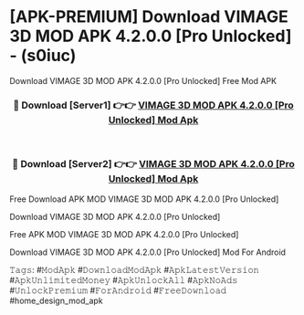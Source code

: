 # [APK-PREMIUM] Download VIMAGE 3D MOD APK 4.2.0.0 [Pro Unlocked] - (s0iuc)
Download VIMAGE 3D MOD APK 4.2.0.0 [Pro Unlocked] Free Mod APK

<div align="center">
<h3>🔴 Download [Server1] 👉👉 <a href="https://apk-comot.site?title=VIMAGE_3D_MOD_APK_4.2.0.0_[Pro_Unlocked]">VIMAGE 3D MOD APK 4.2.0.0 [Pro Unlocked] Mod Apk</a></h3><br>

<h3>🔴 Download [Server2] 👉👉 <a href="https://apk-comot.site?title=VIMAGE_3D_MOD_APK_4.2.0.0_[Pro_Unlocked]">VIMAGE 3D MOD APK 4.2.0.0 [Pro Unlocked] Mod Apk</a></h3>
</div>


Free Download APK MOD VIMAGE 3D MOD APK 4.2.0.0 [Pro Unlocked]

Download VIMAGE 3D MOD APK 4.2.0.0 [Pro Unlocked] 

Free APK MOD VIMAGE 3D MOD APK 4.2.0.0 [Pro Unlocked] 

Download VIMAGE 3D MOD APK 4.2.0.0 [Pro Unlocked] Mod For Android

𝚃𝚊𝚐𝚜: #𝙼𝚘𝚍𝙰𝚙𝚔 #𝙳𝚘𝚠𝚗𝚕𝚘𝚊𝚍𝙼𝚘𝚍𝙰𝚙𝚔 #𝙰𝚙𝚔𝙻𝚊𝚝𝚎𝚜𝚝𝚅𝚎𝚛𝚜𝚒𝚘𝚗 #𝙰𝚙𝚔𝚄𝚗𝚕𝚒𝚖𝚒𝚝𝚎𝚍𝙼𝚘𝚗𝚎𝚢 #𝙰𝚙𝚔𝚄𝚗𝚕𝚘𝚌𝚔𝙰𝚕𝚕 #𝙰𝚙𝚔𝙽𝚘𝙰𝚍𝚜 #𝚄𝚗𝚕𝚘𝚌𝚔𝙿𝚛𝚎𝚖𝚒𝚞𝚖 #𝙵𝚘𝚛𝙰𝚗𝚍𝚛𝚘𝚒𝚍 #𝙵𝚛𝚎𝚎𝙳𝚘𝚠𝚗𝚕𝚘𝚊𝚍 #home_design_mod_apk